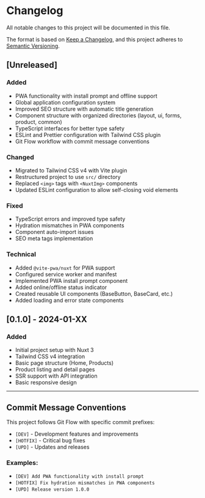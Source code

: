 # Changelog

All notable changes to this project will be documented in this file.

The format is based on [Keep a Changelog](https://keepachangelog.com/en/1.0.0/),
and this project adheres to [Semantic Versioning](https://semver.org/spec/v2.0.0.html).

## [Unreleased]

### Added
- PWA functionality with install prompt and offline support
- Global application configuration system
- Improved SEO structure with automatic title generation
- Component structure with organized directories (layout, ui, forms, product, common)
- TypeScript interfaces for better type safety
- ESLint and Prettier configuration with Tailwind CSS plugin
- Git Flow workflow with commit message conventions

### Changed
- Migrated to Tailwind CSS v4 with Vite plugin
- Restructured project to use `src/` directory
- Replaced `<img>` tags with `<NuxtImg>` components
- Updated ESLint configuration to allow self-closing void elements

### Fixed
- TypeScript errors and improved type safety
- Hydration mismatches in PWA components
- Component auto-import issues
- SEO meta tags implementation

### Technical
- Added `@vite-pwa/nuxt` for PWA support
- Configured service worker and manifest
- Implemented PWA install prompt component
- Added online/offline status indicator
- Created reusable UI components (BaseButton, BaseCard, etc.)
- Added loading and error state components

## [0.1.0] - 2024-01-XX

### Added
- Initial project setup with Nuxt 3
- Tailwind CSS v4 integration
- Basic page structure (Home, Products)
- Product listing and detail pages
- SSR support with API integration
- Basic responsive design

---

## Commit Message Conventions

This project follows Git Flow with specific commit prefixes:

- `[DEV]` - Development features and improvements
- `[HOTFIX]` - Critical bug fixes
- `[UPD]` - Updates and releases

### Examples:
- `[DEV] Add PWA functionality with install prompt`
- `[HOTFIX] Fix hydration mismatches in PWA components`
- `[UPD] Release version 1.0.0` 
